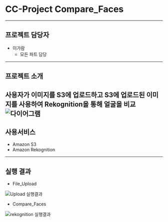 # CC-Project Compare_Faces
----------
## 프로젝트 담당자
+ 이가람
  + 모든 파트 담당
----------
## 프로젝트 소개

사용자가 이미지를 S3에 업로드하고 S3에 업로드된 이미지를 사용하여 Rekognition을 통해 얼굴을 비교
![다이어그램](https://user-images.githubusercontent.com/31840446/144751129-66d92762-1030-4681-9819-b7e1eb125e8c.PNG)
----------
## 사용서비스
+ Amazon S3
+ Amazon Rekognition
----------
## 실행 결과
+ File_Upload

![Upload 실행결과](https://user-images.githubusercontent.com/31840446/144751420-4deb4984-42b0-4601-835b-ae65b1aa08a2.PNG)

+ Compare_Faces

![rekognition 실행결과](https://user-images.githubusercontent.com/31840446/144751455-39bab878-575b-46bc-8ba3-fab5f8967918.PNG)
